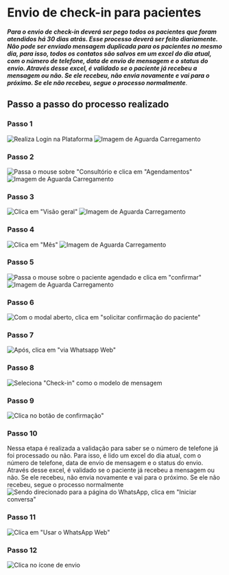 # Envio de check-in para pacientes

***Para o envio de check-in deverá ser pego todos os pacientes que foram atendidos há 30 dias atrás. Esse processo deverá ser feito diariamente. Não pode ser enviado mensagem duplicada para os pacientes no mesmo dia, para isso, todos os contatos são salvos em um excel do dia atual, com o número de telefone, data de envio de mensagem e o status do envio. Através desse excel, é validado se o paciente já recebeu a mensagem ou não. Se ele recebeu, não envia novamente e vai para o próximo. Se ele não recebeu, segue o processo normalmente***.

## Passo a passo do processo realizado

### Passo 1

![Realiza Login na Plataforma](docs/images/first_step.png)
![Imagem de Aguarda Carregamento](docs/images/wait_loading.png)

### Passo 2

![Passa o mouse sobre "Consultório e clica em "Agendamentos"](docs/images/second_step.png)
![Imagem de Aguarda Carregamento](docs/images/wait_loading.png)

### Passo 3

![Clica em "Visão geral"](docs/images/third_step.png)
![Imagem de Aguarda Carregamento](docs/images/wait_loading.png)

### Passo 4

![Clica em "Mês"](docs/images/fourth_step.png)
![Imagem de Aguarda Carregamento](docs/images/wait_loading.png)

### Passo 5

![Passa o mouse sobre o paciente agendado e clica em "confirmar"](docs/images/fifth_step.png)
![Imagem de Aguarda Carregamento](docs/images/wait_loading.png)

### Passo 6

![Com o modal aberto, clica em "solicitar confirmação do paciente"](docs/images/sixth_step.png)

### Passo 7

![Após, clica em "via Whatsapp Web"](docs/images/seventh_step.png)

### Passo 8

![Seleciona "Check-in" como o modelo de mensagem](docs/images/eighth_step.png)

### Passo 9

![Clica no botão de confirmação"](docs/images/ninth_step.png)

### Passo 10

Nessa etapa é realizada a validação para saber se o número de telefone já foi processado ou não. Para isso, é lido um excel do dia atual, com o número de telefone, data de envio de mensagem e o status do envio. Através desse excel, é validado se o paciente já recebeu a mensagem ou não. Se ele recebeu, não envia novamente e vai para o próximo. Se ele não recebeu, segue o processo normalmente  
![Sendo direcionado para a página do WhatsApp, clica em "Iniciar conversa"](docs/images/tenth_step.png)

### Passo 11

![Clica em "Usar o WhatsApp Web"](docs/images/eleventh_step.png)

### Passo 12

![Clica no ícone de envio](docs/images/twelfth_step.png)
